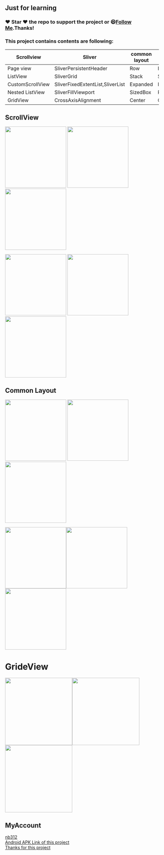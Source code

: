
## Just for learning
### :heart: Star :heart: the repo to support the project or :smile:[Follow Me](https://github.com/nb312).Thanks!
### This project contains contents are following:  
Scrollview |  Sliver | common layout | Other | 
--- | --- | --- |---  
Page view |   SliverPersistentHeader| Row | InkWell
ListView | SliverGrid | Stack | Shadow
CustomScrollView | SliverFixedExtentList,SliverList | Expanded | Image.asset
Nested ListView |   SliverFillViewport | SizedBox | Padding
GridView | CrossAxisAlignment | Center | Column
 
## ScrollView     
<img src="https://github.com/nb312/flutter_layout/blob/master/screenshots/nest_screen.png" width="200"> <img src="https://github.com/nb312/flutter_layout/blob/master/screenshots/sliver_screen.png" width="200"> <img src="https://github.com/nb312/flutter_layout/blob/master/screenshots/hero_screen.png" width="200">    

<img src="https://github.com/nb312/flutter_layout/blob/master/screenshots/list_screen_1.png" width="200">  <img src="https://github.com/nb312/flutter_layout/blob/master/screenshots/list_screen_2.png" width="200">  <img src="https://github.com/nb312/flutter_layout/blob/master/screenshots/page_view_screen.png" width="200">

## Common Layout     
<img src="https://github.com/nb312/flutter_layout/blob/master/screenshots/row_column.jpg" width="200">  <img src="https://github.com/nb312/flutter_layout/blob/master/screenshots/stack_screen_1.png" width="200">  <img src="https://github.com/nb312/flutter_layout/blob/master/screenshots/cross_align.jpg" width="200">

<img src="https://github.com/nb312/flutter_layout/blob/master/screenshots/stack_screen_2.png" width="200"><img src="https://github.com/nb312/flutter_layout/blob/master/screenshots/expand_screen.png" width="200">  <img src="https://github.com/nb312/flutter_layout/blob/master/screenshots/padding_screen.png" width="200">

# GrideView
 <img src="https://github.com/nb312/flutter_layout/blob/master/screenshots/move_grid_view_screen.png" width="220"><img src="https://github.com/nb312/flutter_layout/blob/master/screenshots/move_grid_view_detail_screen.png" width="220"><img src="https://github.com/nb312/flutter_layout/blob/master/screenshots/flutter_layout.gif" width="220">  


## MyAccount    
[nb312](https://github.com/nb312)   
[Android APK Link of this project](./doc/flutter_layout.apk)       
[Thanks for this project](https://github.com/bizz84/layout-demo-flutter)


